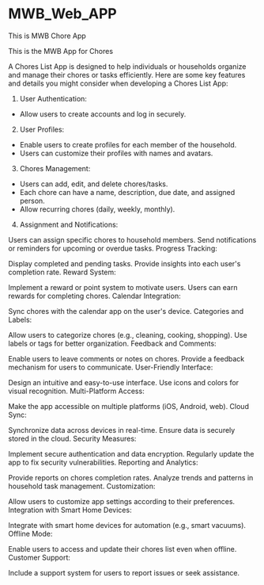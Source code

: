 # MWB_Web_APP
This is MWB Chore App

This is the MWB App for Chores

A Chores List App is designed to help individuals or households organize and manage their chores or tasks efficiently. Here are some key features and details you might consider when developing a Chores List App:

1.  User Authentication:
* Allow users to create accounts and log in securely.

2. User Profiles:
* Enable users to create profiles for each member of the household.
* Users can customize their profiles with names and avatars.

3. Chores Management:
* Users can add, edit, and delete chores/tasks.
* Each chore can have a name, description, due date, and assigned person.
* Allow recurring chores (daily, weekly, monthly).

4. Assignment and Notifications:

Users can assign specific chores to household members.
Send notifications or reminders for upcoming or overdue tasks.
Progress Tracking:

Display completed and pending tasks.
Provide insights into each user's completion rate.
Reward System:

Implement a reward or point system to motivate users.
Users can earn rewards for completing chores.
Calendar Integration:

Sync chores with the calendar app on the user's device.
Categories and Labels:

Allow users to categorize chores (e.g., cleaning, cooking, shopping).
Use labels or tags for better organization.
Feedback and Comments:

Enable users to leave comments or notes on chores.
Provide a feedback mechanism for users to communicate.
User-Friendly Interface:

Design an intuitive and easy-to-use interface.
Use icons and colors for visual recognition.
Multi-Platform Access:

Make the app accessible on multiple platforms (iOS, Android, web).
Cloud Sync:

Synchronize data across devices in real-time.
Ensure data is securely stored in the cloud.
Security Measures:

Implement secure authentication and data encryption.
Regularly update the app to fix security vulnerabilities.
Reporting and Analytics:

Provide reports on chores completion rates.
Analyze trends and patterns in household task management.
Customization:

Allow users to customize app settings according to their preferences.
Integration with Smart Home Devices:

Integrate with smart home devices for automation (e.g., smart vacuums).
Offline Mode:

Enable users to access and update their chores list even when offline.
Customer Support:

Include a support system for users to report issues or seek assistance.